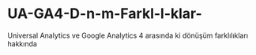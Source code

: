 # UA-GA4-D-n-m-Farkl-l-klar-
Universal Analytics ve Google Analytics 4 arasında ki dönüşüm farklılıkları hakkında 
